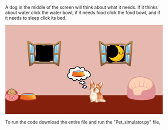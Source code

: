 A dog in the middle of the screen will think about what it needs. If it thinks about water click the water bowl, if it needs food click the food bowl, and if it needs to sleep click its bed.


![](images/screenshot.png)

To run the code download the entire file and run the "Pet_simulator.py" file,
